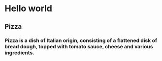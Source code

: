 # Hello world
## Pizza
### Pizza is a dish of Italian origin, consisting of a flattened disk of bread dough, topped with tomato sauce, cheese and various ingredients.